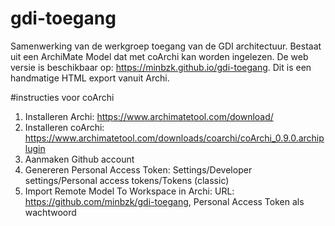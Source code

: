 # gdi-toegang
Samenwerking van de werkgroep toegang van de GDI architectuur. Bestaat uit een ArchiMate Model dat met coArchi kan worden ingelezen. De web versie is beschikbaar op: https://minbzk.github.io/gdi-toegang. Dit is een handmatige HTML export vanuit Archi.

#instructies voor coArchi
1. Installeren Archi: https://www.archimatetool.com/download/
2. Installeren coArchi: https://www.archimatetool.com/downloads/coarchi/coArchi_0.9.0.archiplugin
3. Aanmaken Github account
4. Genereren Personal Access Token: Settings/Developer settings/Personal access tokens/Tokens (classic)
5. Import Remote Model To Workspace in Archi: URL: https://github.com/minbzk/gdi-toegang, Personal Access Token als wachtwoord
